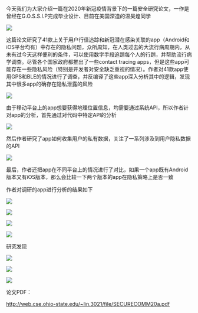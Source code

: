  今天我们为大家介绍一篇在2020年新冠疫情背景下的一篇安全研究论文，一作是曾经在G.O.S.S.I.P完成毕业设计、目前在美国深造的温昊煌同学 

    
 

  ![](https://mmbiz.qpic.cn/sz_mmbiz_png/Ugr3WBm6odibzyg0EqNgymZMmlC6iaTibSSoewZHOnZaS8ZqHOaQib281YxY2bmgH1X2oGJYaVPX4mCtgCbD2FyNIA/640?wx_fmt=png) 

  这篇论文研究了41款上关于用户行径追踪和新冠潜在感染关联的app（Android和iOS平台均有）中存在的隐私问题，众所周知，在人类过去的大流行病周期内，从未有过今天这样便利的条件，可以使用数字手段追踪每个人的行踪，并帮助流行病学调查。尽管各个国家政府都推出了一些contact tracing apps，但是这些app可能存在一些隐私风险（特别是开发者对安全缺乏重视的情况）。作者对41款app使用GPS和BLE的情况进行了调查，并反编译了这些app深入分析其中的逻辑，发现其中很多app的确存在隐私泄露的风险   
 

    
 

  ![](https://mmbiz.qpic.cn/sz_mmbiz_png/Ugr3WBm6odibzyg0EqNgymZMmlC6iaTibSSz8bMyR6NhJ9e8RsrJSD9sC6pJnlkkPgpxJwhqtE5FTnSmBkKSfxBfg/640?wx_fmt=png) 

    
 

  由于移动平台上的app想要获得地理位置信息，均需要通过系统API，所以作者针对app的分析，首先通过对代码中特定API的分析 

    
 

  ![](https://mmbiz.qpic.cn/sz_mmbiz_png/Ugr3WBm6odibzyg0EqNgymZMmlC6iaTibSSmyzzQYSARcyiayYNWicjzql3r4txSwu06XRQTbSiagPibQX5DeaccxASZQ/640?wx_fmt=png) 

    
 

  然后作者研究了app如何收集用户的私有数据，关注了一系列涉及到用户隐私数据的API   
 

    
 

  ![](https://mmbiz.qpic.cn/sz_mmbiz_png/Ugr3WBm6odibzyg0EqNgymZMmlC6iaTibSScxn5y6FPAKbicGR7ib9wNO1fvQmJ4OibTUtb9jt7kVJWR9EwtdtDHgRyQ/640?wx_fmt=png) 

    
 

  最后，作者还把app在不同平台上的情况进行了对比，如果一个app既有Android版本又有iOS版本，那么会比较一下两个版本的app在隐私策略上是否一致   
 

    
 

  作者对调研的app进行分析的结果如下 

    
 

  ![](https://mmbiz.qpic.cn/sz_mmbiz_png/Ugr3WBm6odibzyg0EqNgymZMmlC6iaTibSSZ7WSrGkPMpMSYD8RVtgnULFw8cSGuNextC5RWnSx5pT46KSbS5rmoA/640?wx_fmt=png) 

    
 

  ![](https://mmbiz.qpic.cn/sz_mmbiz_png/Ugr3WBm6odibzyg0EqNgymZMmlC6iaTibSSxj3rbia2HhVo4kZwEdkfIXjYycteiaRYp5iaDdAxAHZPDiatSTFBmZyA1A/640?wx_fmt=png) 

    
 

  ![](https://mmbiz.qpic.cn/sz_mmbiz_png/Ugr3WBm6odibzyg0EqNgymZMmlC6iaTibSSbXteBpSqBCYEeRJmKJw8IcCbpAEZjWbVqkW6a308fvibxAOujIuJBKA/640?wx_fmt=png) 

  ![](https://mmbiz.qpic.cn/sz_mmbiz_png/Ugr3WBm6odibzyg0EqNgymZMmlC6iaTibSSTOdYn6XSlZOKDoB18TsKPZFqJ9LkLWMy8jMAdibQGavxvaOwb4tIEkA/640?wx_fmt=png) 

  研究发现   
 

  ![](https://mmbiz.qpic.cn/sz_mmbiz_png/Ugr3WBm6odibzyg0EqNgymZMmlC6iaTibSSd9GBbiaGNB9SmxkluMMBdVVBgyJNepibykaq5NSVUhwHa9277JUFPZwQ/640?wx_fmt=png) 

  ![](https://mmbiz.qpic.cn/sz_mmbiz_png/Ugr3WBm6odibzyg0EqNgymZMmlC6iaTibSSDMCjkqZIdaibIBniaIAYu3ewSjNpFHLk43PxuSTmUN4t5FY5trPQd7xg/640?wx_fmt=png) 

  ![](https://mmbiz.qpic.cn/sz_mmbiz_png/Ugr3WBm6odibzyg0EqNgymZMmlC6iaTibSSNwd1sVQxtsibkn7dJjZ0hk0kvam8GlwZ4XxjibIOfxk4AtSW56lB2h7Q/640?wx_fmt=png) 

    
 

  论文PDF： 

  http://web.cse.ohio-state.edu/~lin.3021/file/SECURECOMM20a.pdf 

